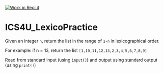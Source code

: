 [![Work in Repl.it](https://classroom.github.com/assets/work-in-replit-14baed9a392b3a25080506f3b7b6d57f295ec2978f6f33ec97e36a161684cbe9.svg)](https://classroom.github.com/online_ide?assignment_repo_id=4184082&assignment_repo_type=AssignmentRepo)
# ICS4U_LexicoPractice

Given an integer ```n```, return the list in the range of ```1-n``` in lexicographical order.

For example: if n = 13, return the list ```[1,10,11,12,13,2,3,4,5,6,7,8,9]```

Read from standard input (using ```input()```) and output using standard output (using ```print()```)
